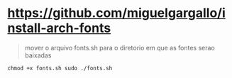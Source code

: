 
# https://github.com/miguelgargallo/install-arch-fonts

> mover o arquivo fonts.sh para o diretorio em que as fontes serao baixadas

`
chmod +x fonts.sh
sudo ./fonts.sh
`
